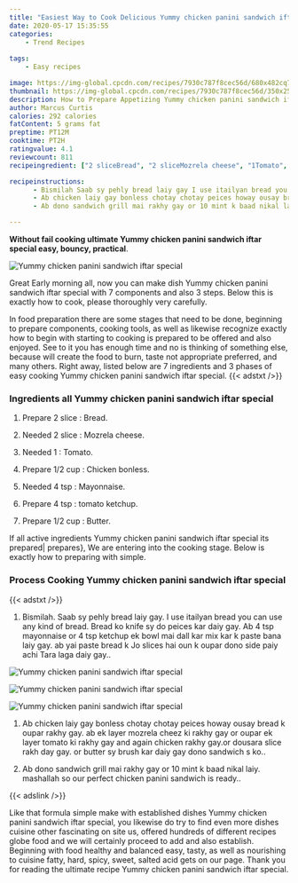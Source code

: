 ```yaml
---
title: "Easiest Way to Cook Delicious Yummy chicken panini sandwich iftar special"
date: 2020-05-17 15:35:55
categories:
    - Trend Recipes
    
tags:
    - Easy recipes

image: https://img-global.cpcdn.com/recipes/7930c787f8cec56d/680x482cq70/yummy-chicken-panini-sandwich-iftar-special-recipe-main-photo.jpg
thumbnail: https://img-global.cpcdn.com/recipes/7930c787f8cec56d/350x250cq70/yummy-chicken-panini-sandwich-iftar-special-recipe-main-photo.jpg
description: How to Prepare Appetizing Yummy chicken panini sandwich iftar special with 7 ingredients and 3 stages of easy cooking.
author: Marcus Curtis
calories: 292 calories
fatContent: 5 grams fat
preptime: PT12M
cooktime: PT2H
ratingvalue: 4.1
reviewcount: 811
recipeingredient: ["2 sliceBread", "2 sliceMozrela cheese", "1Tomato", "1/2 cupChicken bonless", "4 tspMayonnaise", "4 tsptomato ketchup", "1/2 cupButter"]

recipeinstructions: 
      - Bismilah Saab sy pehly bread laiy gay I use itailyan bread you can use any kind of bread Bread ko knife sy do peices kar daiy gay Ab 4 tsp mayonnaise or 4 tsp ketchup ek bowl mai dall kar mix kar k paste bana laiy gay ab yai paste bread k Jo slices hai oun k oupar dono side paiy achi Tara laga daiy gay 
      - Ab chicken laiy gay bonless chotay chotay peices howay ousay bread k oupar rakhy gay ab ek layer mozrela cheez ki rakhy gay or oupar ek layer tomato ki rakhy gay and again chicken rakhy gayor dousara slice rakh day gay or butter sy brush kar daiy gay dono sandwich s ko 
      - Ab dono sandwich grill mai rakhy gay or 10 mint k baad nikal laiy mashallah so our perfect chicken panini sandwich is ready

---
```




**Without fail cooking ultimate Yummy chicken panini sandwich iftar special easy, bouncy, practical**. 


![Yummy chicken panini sandwich iftar special](https://img-global.cpcdn.com/recipes/7930c787f8cec56d/680x482cq70/yummy-chicken-panini-sandwich-iftar-special-recipe-main-photo.jpg "Yummy chicken panini sandwich iftar special")




Great Early morning all, now you can make dish Yummy chicken panini sandwich iftar special with 7 components and also 3 steps. Below this is exactly how to cook, please thoroughly very carefully.

In food preparation there are some stages that need to be done, beginning to prepare components, cooking tools, as well as likewise recognize exactly how to begin with starting to cooking is prepared to be offered and also enjoyed. See to it you has enough time and no is thinking of something else, because will create the food to burn, taste not appropriate preferred, and many others. Right away, listed below are 7 ingredients and 3 phases of easy cooking Yummy chicken panini sandwich iftar special.
{{< adstxt />}}

### Ingredients all Yummy chicken panini sandwich iftar special


1. Prepare 2 slice : Bread.

1. Needed 2 slice : Mozrela cheese.

1. Needed 1 : Tomato.

1. Prepare 1/2 cup : Chicken bonless.

1. Needed 4 tsp : Mayonnaise.

1. Prepare 4 tsp : tomato ketchup.

1. Prepare 1/2 cup : Butter.



If all active ingredients Yummy chicken panini sandwich iftar special its prepared| prepares}, We are entering into the cooking stage. Below is exactly how to preparing with simple.

### Process Cooking Yummy chicken panini sandwich iftar special

{{< adstxt />}}


1. Bismilah. Saab sy pehly bread laiy gay. I use itailyan bread you can use any kind of bread. Bread ko knife sy do peices kar daiy gay. Ab 4 tsp mayonnaise or 4 tsp ketchup ek bowl mai dall kar mix kar k paste bana laiy gay. ab yai paste bread k Jo slices hai oun k oupar dono side paiy achi Tara laga daiy gay..



![Yummy chicken panini sandwich iftar special](https://img-global.cpcdn.com/steps/5ceb51cdcb12fb91/160x128cq70/yummy-chicken-panini-sandwich-iftar-special-recipe-step-1-photo.jpg" "Yummy chicken panini sandwich iftar special")

![Yummy chicken panini sandwich iftar special](https://img-global.cpcdn.com/steps/954d0c7783c44ea5/160x128cq70/yummy-chicken-panini-sandwich-iftar-special-recipe-step-1-photo.jpg" "Yummy chicken panini sandwich iftar special")

![Yummy chicken panini sandwich iftar special](https://img-global.cpcdn.com/steps/db7c4faba42f5d38/160x128cq70/yummy-chicken-panini-sandwich-iftar-special-recipe-step-1-photo.jpg" "Yummy chicken panini sandwich iftar special")



1. Ab chicken laiy gay bonless chotay chotay peices howay ousay bread k oupar rakhy gay. ab ek layer mozrela cheez ki rakhy gay or oupar ek layer tomato ki rakhy gay and again chicken rakhy gay.or dousara slice rakh day gay. or butter sy brush kar daiy gay dono sandwich s ko..



1. Ab dono sandwich grill mai rakhy gay or 10 mint k baad nikal laiy. mashallah so our perfect chicken panini sandwich is ready..





{{< adslink />}}

Like that formula simple make with established dishes Yummy chicken panini sandwich iftar special, you likewise do try to find even more dishes cuisine other fascinating on site us, offered hundreds of different recipes globe food and we will certainly proceed to add and also establish. Beginning with food healthy and balanced easy, tasty, as well as nourishing to cuisine fatty, hard, spicy, sweet, salted acid gets on our page. Thank you for reading the ultimate recipe Yummy chicken panini sandwich iftar special.
